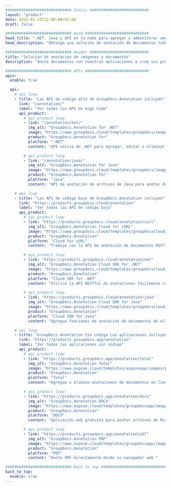 ```yaml
---
############################# Static ##########################
layout: "product"
date: 2022-02-23T12:00:00+02:00
draft: false

############################# Head ############################
head_title: ".NET, Java y API en la nube para agregar y administrar anotaciones de documentos"
head_description: "Obtenga una solución de anotación de documentos todo en uno para aplicaciones .NET, Java y Cloud para anotar formatos comunes de documentos e imágenes."

############################# Header ##########################
title: "Solución de anotación de imágenes y documentos"
description: "Anote documentos con nuestras aplicaciones o cree sus propias aplicaciones de anotación personalizadas en plataformas populares utilizando API locales o en la nube."

############################# APIs ############################
apis:
  enable: true

  api:
    # api loop
    - title: "Las API de código alto de GroupDocs.Annotation incluyen"
      link: "/annotation/"
      label: "Ver todas las API de High Code"
      api_product:
        # api_product loop
        - link: "/annotation/net/"
          img_alt: "GroupDocs.Annotation for .NET"
          image: "https://www.groupdocs.cloud/templates/groupdocs/images/product-logos/groupdocs-annotation-net.png"
          product: "GroupDocs.Annotation for"
          platform: ".NET"
          content: "API nativa de .NET para agregar, editar o eliminar anotaciones de documentos e imágenes de manera eficiente. Admite trabajar con todos los tipos de anotaciones populares."

        # api_product loop
        - link: "/annotation/java/"
          img_alt: "GroupDocs.Annotation for Java"
          image: "https://www.groupdocs.cloud/templates/groupdocs/images/product-logos/groupdocs-annotation-java.png"
          product: "GroupDocs.Annotation for"
          platform: "Java"
          content: "API de anotación de archivos de Java para anotar de manera integral los formatos de archivo de imágenes y documentos más comunes en cualquier sistema operativo con JDK instalado."

    # api loop
    - title: "Las API de código bajo de GroupDocs.Annotation incluyen"
      link: "https://products.groupdocs.cloud/annotation"
      label: "Ver todas las API de código bajo"
      api_product:
        # api_product loop
        - link: "https://products.groupdocs.cloud/annotation/curl"
          img_alt: "GroupDocs.Annotation Cloud for cURL"
          image: "https://www.groupdocs.cloud/templates/groupdocscloud/images/sdk/272x272/groupdocs_annotation-for-curl.png"
          product: "GroupDocs.Annotation"
          platform: "Cloud for cURL"
          content: "Trabaje con la API de anotación de documentos RESTful cURL para anotar rápidamente PDF, Word, Excel, PowerPoint, Visio, imágenes y muchos otros formatos en sus aplicaciones."

        # api_product loop
        - link: "https://products.groupdocs.cloud/annotation/net"
          img_alt: "GroupDocs.Annotation Cloud SDK for .NET"
          image: "https://www.groupdocs.cloud/templates/groupdocscloud/images/sdk/272x272/groupdocs_annotation-for-net.png"
          product: "GroupDocs.Annotation"
          platform: "Cloud SDK for .NET"
          content: "Utilice la API RESTful de anotaciones fácilmente con .NET SDK para agregar texto, marcas de agua, áreas, puntos y otros tipos de anotaciones a más de 40 formatos de archivo populares."

        # api_product loop
        - link: "https://products.groupdocs.cloud/annotation/java"
          img_alt: "GroupDocs.Annotation Cloud SDK for Java"
          image: "https://www.groupdocs.cloud/templates/groupdocscloud/images/sdk/272x272/groupdocs_annotation-for-java.png"
          product: "GroupDocs.Annotation"
          platform: "Cloud SDK for Java"
          content: "Agregue funciones de anotación de documentos de alta calidad a los formatos de documentos e imágenes con el SDK de anotación de documentos especialmente diseñado para Java."

    # api loop
    - title: "GroupDocs.Annotation Sin código Las aplicaciones incluyen" 
      link: "https://products.groupdocs.app/annotation"
      label: "Ver todas las aplicaciones sin código"
      api_product:
        # api_product loop
        - link: "https://products.groupdocs.app/annotation/total"
          img_alt: "GroupDocs.Annotation Total"
          image: "https://www.aspose.cloud/templates/asposeapp/images/products/logo/aspose_annotation-app.png"
          product: "GroupDocs.Annotation"
          platform: "Total"
          content: "Agregue o elimine anotaciones de documentos en línea de forma gratuita."

        # api_product loop
        - link: "https://products.groupdocs.app/annotation/docx"
          img_alt: "GroupDocs.Annotation DOCX"
          image: "https://www.aspose.cloud/templates/groupdocsapp/images/products/logo/groupdocs_words-app.png"
          product: "GroupDocs.Annotation"
          platform: "DOCX"
          content: "Aplicación web gratuita para anotar archivos de Microsoft Word en línea desde cualquier dispositivo."

        # api_product loop
        - link: "https://products.groupdocs.app/annotation/pdf"
          img_alt: "GroupDocs.Annotation PDF"
          image: "https://www.aspose.cloud/templates/groupdocsapp/images/products/logo/groupdocs_pdf-app.png"
          product: "GroupDocs.Annotation"
          platform: "PDF"
          content: "Anote PDF directamente desde su navegador web."

############################# Back to top ###############################
back_to_top:
  enable: true
---
```


